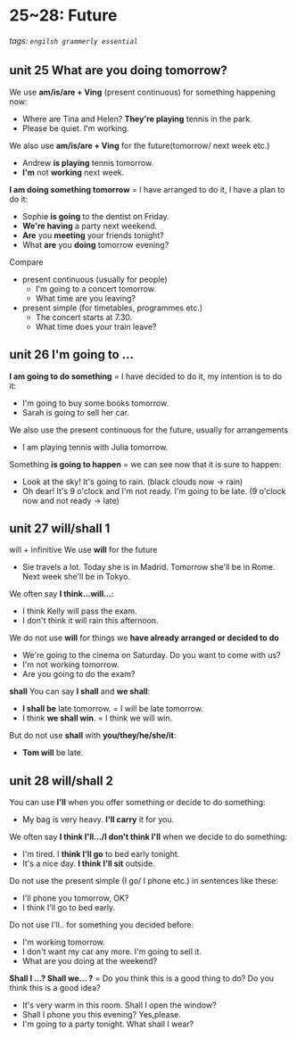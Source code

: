 # 25~28: Future
###### tags: `engilsh grammerly essential`

## unit 25 What are you doing tomorrow?
We use **am/is/are + Ving** (present continuous) for something happening now:
- Where are Tina and Helen? **They're playing** tennis in the park.
- Please be quiet. I'm working.

We also use **am/is/are + Ving** for the future(tomorrow/ next week etc.)
- Andrew **is playing** tennis tomorrow.
- **I'm** not **working** next week.

**I am doing something tomorrow** = I have arranged to do it, I have a plan to do it:
- Sophie **is going** to the dentist on Friday.
- **We're having** a party next weekend.
- **Are** you **meeting** your friends tonight?
- What **are** you **doing** tomorrow evening?

Compare
- present continuous (usually for people)
    - I'm going to a concert tomorrow.
    - What time are you leaving?
- present simple (for timetables, programmes etc.)
    - The concert starts at 7.30.
    - What time does your train leave?

## unit 26 I'm going to ...
**I am going to do something** = I have decided to do it, my intention is to do it:
- I'm going to buy some books tomorrow.
- Sarah is going to sell her car.

We also use the present continuous for the future, usually for arrangements
- I am playing tennis with Julia tomorrow.

Something **is going to happen** = we can see now that it is sure to happen:
- Look at the sky! It's going to rain. (black clouds now -> rain)
- Oh dear! It's 9 o'clock and I'm not ready. I'm going to be late. (9 o'clock now and not ready -> late)

## unit 27 will/shall 1
will + infinitive
We use **will** for the future
- Sie travels a lot. Today she is in Madrid. Tomorrow she'll be in Rome. Next week she'll be in Tokyo.

We often say **I think...will...**:
- I think Kelly will pass the exam.
- I don't think it will rain this afternoon.

We do not use **will** for things we **have already arranged or decided to do**
- We're going to the cinema on Saturday. Do you want to come with us?
- I'm not working tomorrow.
- Are you going to do the exam?

**shall**
You can say **I shall** and **we shall**:
- **I shall be** late tomorrow. = I will be late tomorrow.
- I think **we shall win**. = I think we will win.

But do not use **shall** with **you/they/he/she/it**:
- **Tom will** be late.

## unit 28 will/shall 2
You can use **I'll** when you offer something or decide to do something:
- My bag is very heavy. **I'll carry** it for you.


We often say **I think I'll.../I don't think I'll** when we decide to do something:
- I'm tired. I **think I'll go** to bed early tonight.
- It's a nice day. **I think I'll sit** outside.

Do not use the present simple (I go/ I phone etc.) in sentences like these:
- I'll phone you tomorrow, OK?
- I think I'll go to bed early.

Do not use I'll.. for something you decided before:
- I'm working tomorrow.
- I don't want my car any more. I'm going to sell it.
- What are you doing at the weekend?

**Shall I ...? Shall we... ?** = Do you think this is a good thing to do? Do you think this is a good idea?
- It's very warm in this room. Shall I open the window?
- Shall I phone you this evening? Yes,please.
- I'm going to a party tonight. What shall I wear?